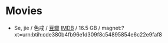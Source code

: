 # Movies

- Se, jie / 色戒 / [豆瓣](https://movie.douban.com/subject/1828115/) [IMDB](https://www.imdb.com/title/tt0808357/) / 16.5 GB / magnet:?xt=urn:btih:cde380b4fb96e1d309f8c54895854e6c22e9faf8

